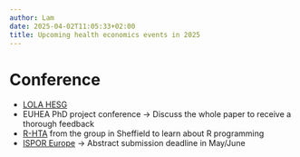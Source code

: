 ```yaml
---
author: Lam
date: 2025-04-02T11:05:33+02:00
title: Upcoming health economics events in 2025
---
```


# Conference

- [LOLA HESG](https://research.umcutrecht.nl/events/lolahesg-conference-17th-edition/)
- EUHEA PhD project conference $\to$ Discuss the whole paper to receive a thorough feedback
- [R-HTA](https://r-hta.org/) from the group in Sheffield to learn about R programming
- [ISPOR Europe](https://www.ispor.org/conferences-education/conferences/upcoming-conferences/ispor-europe-2025) $\to$ Abstract submission deadline in May/June
